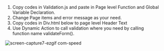 1. Copy codes in Validation.js and paste in Page level Function and Global Variable Declaration.
2. Change Page items and error message as your need.
3. Copy codes in Div.html below to page level Header Text
4. Use Dynamic Action to call validation where you need by calling function name  validateForm().


![screen-capture7-ezgif com-speed](https://github.com/user-attachments/assets/488a1a62-880b-4481-9ce2-cd8d30ab679c)
